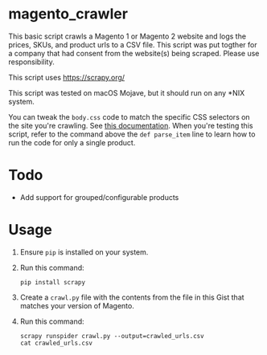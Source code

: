 # magento_crawler

This basic script crawls a Magento 1 or Magento 2 website and logs the prices, SKUs, and product urls to a CSV file. This script was put togther for a company that had consent from the website(s) being scraped. Please use responsibility.

This script uses https://scrapy.org/

This script was tested on macOS Mojave, but it should run on any *NIX system.

You can tweak the `body.css` code to match the specific CSS selectors on the site you're crawling. See [this documentation](https://docs.scrapy.org/en/latest/topics/selectors.html). When you're testing this script, refer to the command above the `def parse_item` line to learn how to run the code for only a single product.

# Todo

* Add support for grouped/configurable products

# Usage

1. Ensure `pip` is installed on your system.
2. Run this command:
   
       pip install scrapy
3. Create a `crawl.py` file with the contents from the file in this Gist that matches your version of Magento.
4. Run this command:
   
       scrapy runspider crawl.py --output=crawled_urls.csv
       cat crawled_urls.csv
